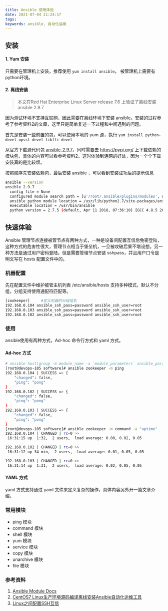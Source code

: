 ```yaml
---
title: Ansible 使用体验
date: 2021-07-04 21:24:17
tags:
keywords: ansible, 自动化运维
---
```


## 安装

#### 1. Yum 安装
只需要在管理机上安装，推荐使用 ```yum install ansible```。
被管理机上需要有python环境。

#### 2. 离线安装
> 本文在Red Hat Enterprise Linux Server release 7.6 上验证了离线安装 ansible 2.9.7

因为测试环境不支持互联网，因此需要在离线环境下安装 ansible。安装的过程参考了参考资料2的文章，这里只是简单复述一下过程和中间遇到的问题。

首先是安装一些前置的包，可以使用本地的 yum 源，执行 `yum install python-devel opssl-devel libffi-devel`

从官方下载源代码包  [ansible-2.9.7](https://releases.ansible.com/ansible/)，同时需要去 https://pypi.org/ 上下载依赖的模块包，具体的内容可以看参考资料2。这时体验到连网的好处，因为一个个下载安装真的是比较烦。

按照顺序先安装依赖包，最后安装 ansible ，可以看到安装成功后的提示信息

```sh
ansible --version
ansible 2.9.7
  config file = None
  configured module search path = [u'/root/.ansible/plugins/modules', u'/usr/share/ansible/plugins/modules']
  ansible python module location = /usr/lib/python2.7/site-packages/ansible-2.9.7-py2.7.egg/ansible
  executable location = /usr/bin/ansible
  python version = 2.7.5 (default, Apr 11 2018, 07:36:10) [GCC 4.8.5 20150623 (Red Hat 4.8.5-28)]
```
## 快速体验

Ansible 管理节点连接被管节点有两种方式，一种是设备间配置互信后免密登陆，这种方式的危害性很大，管理节点相当于堡垒机，一旦被攻破后果不堪设想。另一种方法是通过用户密码登陆，但是需要管理节点安装 sshpass，并且用户口令是明文写在 hosts 配置文件中的。

### 机器配置

先在配置文件中维护被管主机列表 /etc/ansible/hosts
支持多种模式，默认不分组，分组支持使用通配符匹配等。

```sh
[zookeeper]		#定义机器的分组组名
192.168.0.104 ansible_ssh_pass=password ansible_ssh_user=root
192.168.0.103 ansible_ssh_pass=password ansible_ssh_user=root
192.168.0.102 ansible_ssh_pass=password ansible_ssh_user=root
```

### 使用
ansible使用有两种方式，Ad-hoc 命令行方式和 yaml 方式。

#### Ad-hoc 方式
```sh
# ansible host|group -m module_name -a `module_parameters` ansible_parameters
[root@devops-105 software]# ansible zookeeper -m ping
192.168.0.104 | SUCCESS => {
    "changed": false, 
    "ping": "pong"
}
192.168.0.102 | SUCCESS => {
    "changed": false, 
    "ping": "pong"
}
192.168.0.103 | SUCCESS => {
    "changed": false, 
    "ping": "pong"
}
[root@devops-105 software]# ansible zookeeper -m command -a "uptime"
192.168.0.104 | CHANGED | rc=0 >>
 16:31:15 up  1:32,  2 users,  load average: 0.00, 0.02, 0.05

192.168.0.102 | CHANGED | rc=0 >>
 16:31:12 up 34 min,  2 users,  load average: 0.01, 0.05, 0.05

192.168.0.103 | CHANGED | rc=0 >>
 16:31:14 up  1:31,  2 users,  load average: 0.02, 0.05, 0.05
```
#### YAML 方式

yaml 方式支持通过 yaml 文件来定义复杂的操作，具体内容另外开一篇文章介绍。

### 常用模块
- ping 模块
- command 模块
- shell 模块
- yum 模块
- service 模块
- copy 模块
- unarchive 模块
- file 模块

### 参考资料
1. [Ansible Module Docs](https://docs.ansible.com/ansible/latest/modules/modules_by_category.html)
2. [CentOS7 Linux生产环境源码编译离线安装Ansible自动化运维工具](https://www.cnblogs.com/fusheng11711/p/12752901.html)
3. [Linux之间配置SSH互信](https://www.cnblogs.com/jytx/p/7272860.html)

